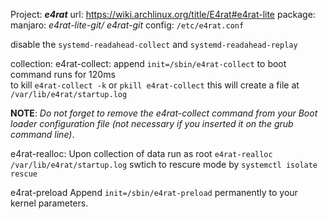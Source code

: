 Project: ___e4rat___
url: https://wiki.archlinux.org/title/E4rat#e4rat-lite
package: manjaro: _e4rat-lite-git/ e4rat-git_
config: `/etc/e4rat.conf`

disable the `systemd-readahead-collect` and `systemd-readahead-replay`


collection:
e4rat-collect:
append	`init=/sbin/e4rat-collect` to boot command
runs for 120ms  
to kill `e4rat-collect -k` or `pkill e4rat-collect`
this will create a file at `/var/lib/e4rat/startup.log`

**NOTE**: *Do not forget to remove the e4rat-collect command from your Boot loader configuration file (not necessary if you inserted it on the grub command line)*.

e4rat-realloc:
Upon collection of data run as root `e4rat-realloc /var/lib/e4rat/startup.log`
swtich to rescure mode by `systemctl isolate rescue`

e4rat-preload
Append `init=/sbin/e4rat-preload` permanently to your kernel parameters.

